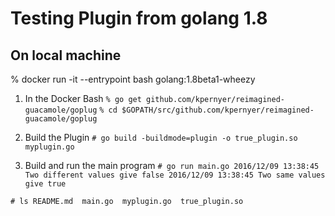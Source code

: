 # Testing Plugin from golang 1.8

## On local machine
% docker run -it --entrypoint bash golang:1.8beta1-wheezy

1. In the Docker Bash
`% go get github.com/kpernyer/reimagined-guacamole/goplug`
`% cd $GOPATH/src/github.com/kpernyer/reimagined-guacamole/goplug`

2. Build the Plugin
`# go build -buildmode=plugin -o true_plugin.so myplugin.go`

3. Build and run the main program
`# go run main.go
2016/12/09 13:38:45 Two different values give false
2016/12/09 13:38:45 Two same values give true`

`# ls
README.md  main.go  myplugin.go  true_plugin.so`


